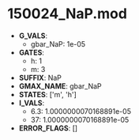 # 150024_NaP.mod

- **G_VALS**:
  - gbar_NaP: 1e-05
- **GATES**:
  - h: 1
  - m: 3
- **SUFFIX**: NaP
- **GMAX_NAME**: gbar_NaP
- **STATES**: ['m', 'h']
- **I_VALS**:
  - 6.3: 1.0000000070168891e-05
  - 37: 1.0000000070168891e-05
- **ERROR_FLAGS**: []
